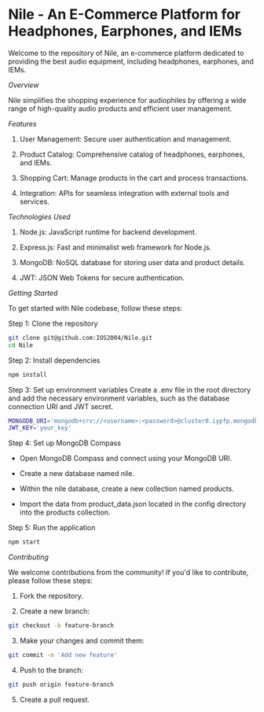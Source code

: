 # Nile - An E-Commerce Platform for Headphones, Earphones, and IEMs

Welcome to the repository of Nile, an e-commerce platform dedicated to providing the best audio equipment, including headphones, earphones, and IEMs.


*Overview*

Nile simplifies the shopping experience for audiophiles by offering a wide range of high-quality audio products and efficient user management.

*Features*

1. User Management: Secure user authentication and management.

2. Product Catalog: Comprehensive catalog of headphones, earphones, and IEMs.

3. Shopping Cart: Manage products in the cart and process transactions.

4. Integration: APIs for seamless integration with external tools and services.
   

*Technologies Used*

1. Node.js: JavaScript runtime for backend development.

2. Express.js: Fast and minimalist web framework for Node.js.

3. MongoDB: NoSQL database for storing user data and product details.

4. JWT: JSON Web Tokens for secure authentication.
   

*Getting Started*

To get started with Nile codebase, follow these steps:

Step 1: Clone the repository
```bash
git clone git@github.com:IOS2004/Nile.git
cd Nile
```

Step 2: Install dependencies
```bash
npm install
```
Step 3: Set up environment variables
Create a .env file in the root directory and add the necessary environment variables, such as the database connection URI and JWT secret.
```bash
MONGODB_URI='mongodb+srv://<username>:<password>@cluster0.iypfp.mongodb.net'
JWT_KEY='your_key'
```

Step 4: Set up MongoDB Compass

* Open MongoDB Compass and connect using your MongoDB URI.

* Create a new database named nile.

* Within the nile database, create a new collection named products.

* Import the data from product_data.json located in the config directory into the products collection.

Step 5: Run the application
```bash
npm start
```

*Contributing*

We welcome contributions from the community! If you'd like to contribute, please follow these steps:

1. Fork the repository.

2. Create a new branch:
```bash
git checkout -b feature-branch
```
3. Make your changes and commit them:
```bash
git commit -m 'Add new feature'
```
4. Push to the branch:
```bash
git push origin feature-branch
```
5. Create a pull request.